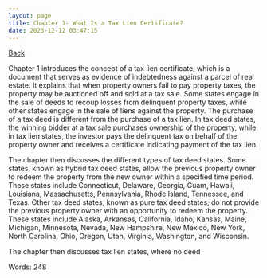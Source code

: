 ```yaml
---
layout: page
title: Chapter 1- What Is a Tax Lien Certificate?
date: 2023-12-12 03:47:15
---
```


[Back](./)


Chapter 1 introduces the concept of a tax lien certificate, which is a document that serves as evidence of indebtedness against a parcel of real estate. It explains that when property owners fail to pay property taxes, the property may be auctioned off and sold at a tax sale. Some states engage in the sale of deeds to recoup losses from delinquent property taxes, while other states engage in the sale of liens against the property. The purchase of a tax deed is different from the purchase of a tax lien. In tax deed states, the winning bidder at a tax sale purchases ownership of the property, while in tax lien states, the investor pays the delinquent tax on behalf of the property owner and receives a certificate indicating payment of the tax lien. 

The chapter then discusses the different types of tax deed states. Some states, known as hybrid tax deed states, allow the previous property owner to redeem the property from the new owner within a specified time period. These states include Connecticut, Delaware, Georgia, Guam, Hawaii, Louisiana, Massachusetts, Pennsylvania, Rhode Island, Tennessee, and Texas. Other tax deed states, known as pure tax deed states, do not provide the previous property owner with an opportunity to redeem the property. These states include Alaska, Arkansas, California, Idaho, Kansas, Maine, Michigan, Minnesota, Nevada, New Hampshire, New Mexico, New York, North Carolina, Ohio, Oregon, Utah, Virginia, Washington, and Wisconsin. 

The chapter then discusses tax lien states, where no deed

Words: 248